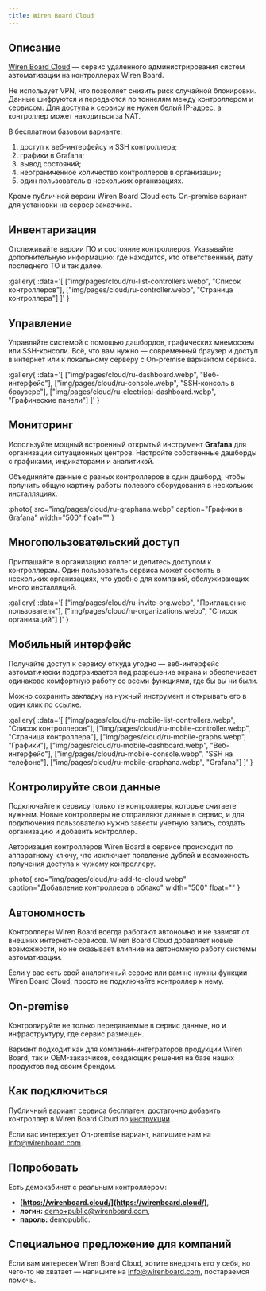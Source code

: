 ```yaml
---
title: Wiren Board Cloud
---
```


## Описание  
[Wiren Board Cloud](https://wirenboard.cloud/) — сервис удаленного администрирования систем автоматизации на контроллерах Wiren Board.  

Не использует VPN, что позволяет снизить риск случайной блокировки. Данные шифруются и передаются по тоннелям между контроллером и сервисом. Для доступа к сервису не нужен белый IP-адрес, а контроллер может находиться за NAT.  

В бесплатном базовом варианте:  
1. доступ к веб-интерфейсу и SSH контроллера;
2. графики в Grafana;
3. вывод состояний;
4. неограниченное количество контроллеров в организации;
5. один пользователь в нескольких организациях.

Кроме публичной версии Wiren Board Cloud есть On-premise вариант для установки на сервер заказчика.  

## Инвентаризация  
Отслеживайте версии ПО и состояние контроллеров. Указывайте дополнительную информацию: где находится, кто ответственный, дату последнего ТО и так далее.  

:gallery{
    :data='[
        ["img/pages/cloud/ru-list-controllers.webp", "Список контроллеров"],
        ["img/pages/cloud/ru-controller.webp", "Страница контроллера"]
    ]'
}

## Управление  
Управляйте системой с помощью дашбордов, графических мнемосхем или SSH-консоли. Всё, что вам нужно — современный браузер и доступ в интернет или к локальному серверу с On-premise вариантом сервиса.  

:gallery{
    :data='[
        ["img/pages/cloud/ru-dashboard.webp", "Веб-интерфейс"],
        ["img/pages/cloud/ru-console.webp", "SSH-консоль в браузере"],
        ["img/pages/cloud/ru-electrical-dashboard.webp", "Графические панели"]
    ]'
}

## Мониторинг  
Используйте мощный встроенный открытый инструмент **Grafana** для организации ситуационных центров. Настройте собственные дашборды с графиками, индикаторами и аналитикой.  

Объединяйте данные с разных контроллеров в один дашборд, чтобы получить общую картину работы полевого оборудования в нескольких инсталляциях.  

:photo{
    src="img/pages/cloud/ru-graphana.webp"
    caption="Графики в Grafana"
    width="500"
    float=""
}

## Многопользовательский доступ  
Приглашайте в организацию коллег и делитесь доступом к контроллерам. Один пользователь сервиса может состоять в нескольких организациях, что удобно для компаний, обслуживающих много инсталляций.  

:gallery{
    :data='[
        ["img/pages/cloud/ru-invite-org.webp", "Приглашение пользователя"],
        ["img/pages/cloud/ru-organizations.webp", "Список организаций"]
    ]'
}

## Мобильный интерфейс  
Получайте доступ к сервису откуда угодно — веб-интерфейс автоматически подстраивается под разрешение экрана и обеспечивает одинаково комфортную работу со всеми функциями, где бы вы ни были.  

Можно сохранить закладку на нужный инструмент и открывать его в один клик по ссылке.  

:gallery{
    :data='[
        ["img/pages/cloud/ru-mobile-list-controllers.webp", "Список контроллеров"],
        ["img/pages/cloud/ru-mobile-controller.webp", "Страница контроллера"],
        ["img/pages/cloud/ru-mobile-graphs.webp", "Графики"],
        ["img/pages/cloud/ru-mobile-dashboard.webp", "Веб-интерфейс"],
        ["img/pages/cloud/ru-mobile-console.webp", "SSH на телефоне"],
        ["img/pages/cloud/ru-mobile-graphana.webp", "Grafana"]
    ]'
}

## Контролируйте свои данные  
Подключайте к сервису только те контроллеры, которые считаете нужным. Новые контроллеры не отправляют данные в сервис, и для подключения пользователю нужно завести учетную запись, создать организацию и добавить контроллер.  

Авторизация контроллеров Wiren Board в сервисе происходит по аппаратному ключу, что исключает появление дублей и возможность получения доступа к чужому контроллеру.  

:photo{
    src="img/pages/cloud/ru-add-to-cloud.webp"
    caption="Добавление контроллера в облако"
    width="500"
    float=""
}

## Автономность  
Контроллеры Wiren Board всегда работают автономно и не зависят от внешних интернет-сервисов. Wiren Board Cloud добавляет новые возможности, но не оказывает влияние на автономную работу системы автоматизации.  

Если у вас есть свой аналогичный сервис или вам не нужны функции Wiren Board Cloud, просто не подключайте контроллер к нему.  

## On-premise  
Контролируйте не только передаваемые в сервис данные, но и инфраструктуру, где сервис размещен.  

Вариант подходит как для компаний-интеграторов продукции Wiren Board, так и OEM-заказчиков, создающих решения на базе наших продуктов под своим брендом.  

## Как подключиться  
Публичный вариант сервиса бесплатен, достаточно добавить контроллер в Wiren Board Cloud по [инструкции](https://wirenboard.com/wiki/Wiren_Board_Cloud).  

Если вас интересует On-premise вариант, напишите нам на [info@wirenboard.com](mailto:info@wirenboard.com).  

## Попробовать  
Есть демокабинет с реальным контроллером:  

- **[https://wirenboard.cloud/](https://wirenboard.cloud/)**,
- **логин:** demo+public@wirenboard.com,
- **пароль:** demopublic.

## Специальное предложение для компаний  
Если вам интересен Wiren Board Cloud, хотите внедрять его у себя, но чего-то не хватает — напишите на [info@wirenboard.com](mailto:info@wirenboard.com), постараемся помочь.
